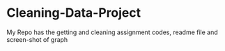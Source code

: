 # Cleaning-Data-Project
My Repo has the getting and cleaning assignment codes, readme file and screen-shot of graph
